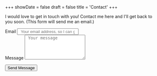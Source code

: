+++
showDate = false
draft = false
title = 'Contact'
+++

I would love to get in touch with you! Contact me here and I'll get back to you soon. (This form will send me an email.)

<form action="https://formspree.io/f/mzzbrnze" method="post" class="max-w-2xl mx-auto p-6 rounded-lg shadow-lg">
  <div class="mb-4">
    <label for="email" class="block text-lg font-semibold">Email</label>
    <input name="email" id="email" type="email" required placeholder="Your email address, so I can get back to you" class="w-full p-3 mt-2 border border-gray-300 rounded-lg focus:ring-2 focus:ring-blue-500 focus:border-transparent" style="color: black; padding-left: 10px; padding-right: 10px;" />
  </div>

  <div class="mb-4">
    <label for="message" class="block text-lg font-semibold">Message</label>
    <textarea name="message" id="message" rows="5" required placeholder="Your message" class="w-full p-3 mt-2 border border-gray-300 rounded-lg focus:ring-2 focus:ring-blue-500 focus:border-transparent" style="color: black; padding-left: 10px; padding-right: 10px;"></textarea>
  </div>

  <button type="submit" class="w-full py-3 mt-4 rounded-lg hover:bg-gray-200 focus:ring-4 focus:ring-gray-300">Send Message</button>
</form>

